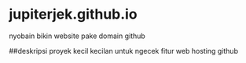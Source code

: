 # jupiterjek.github.io
nyobain bikin website pake domain github

##deskripsi
proyek kecil kecilan untuk ngecek fitur web hosting github
